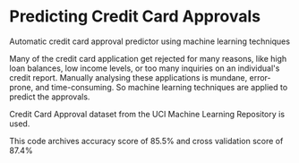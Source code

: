 # Predicting Credit Card Approvals
Automatic credit card approval predictor using machine learning techniques

Many of the credit card application get rejected for many reasons, like high loan balances, low income levels, or too many inquiries on an individual's credit report. Manually analysing these applications is mundane, error-prone, and time-consuming.
So machine learning techniques are applied to predict the approvals.

Credit Card Approval dataset from the UCI Machine Learning Repository is used.

This code archives accuracy score of 85.5% and cross validation score of 87.4% 
